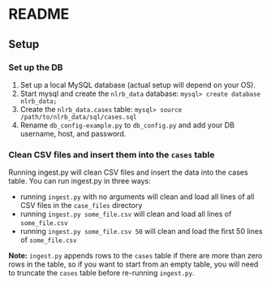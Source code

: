 # README

## Setup

### Set up the DB

1. Set up a local MySQL database (actual setup will depend on your OS).
2. Start mysql and create the `nlrb_data` database:
`mysql> create database nlrb_data;`
3. Create the `nlrb_data.cases` table:
`mysql> source /path/to/nlrb_data/sql/cases.sql`
4. Rename `db_config-example.py` to `db_config.py` and add your DB username, host, and password.

### Clean CSV files and insert them into the `cases` table

Running ingest.py will clean CSV files and insert the data into the cases table. You can run ingest.py in three ways:

- running `ingest.py` with no arguments will clean and load all lines of all CSV files in the `case_files` directory
- running `ingest.py some_file.csv` will clean and load all lines of `some_file.csv`
- running `ingest.py some_file.csv 50` will clean and load the first 50 lines of `some_file.csv`

**Note:** `ingest.py` appends rows to the `cases` table if there are more than zero rows in the table, so if you want to start from an empty table, you will need to truncate the `cases` table before re-running `ingest.py`.

